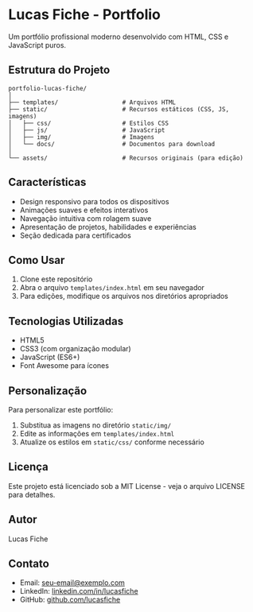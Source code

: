 # Lucas Fiche - Portfolio

Um portfólio profissional moderno desenvolvido com HTML, CSS e JavaScript puros.

## Estrutura do Projeto

```
portfolio-lucas-fiche/
│
├── templates/                  # Arquivos HTML
├── static/                     # Recursos estáticos (CSS, JS, imagens)
│   ├── css/                    # Estilos CSS
│   ├── js/                     # JavaScript
│   ├── img/                    # Imagens
│   └── docs/                   # Documentos para download
│
└── assets/                     # Recursos originais (para edição)
```

## Características

- Design responsivo para todos os dispositivos
- Animações suaves e efeitos interativos
- Navegação intuitiva com rolagem suave
- Apresentação de projetos, habilidades e experiências
- Seção dedicada para certificados

## Como Usar

1. Clone este repositório
2. Abra o arquivo `templates/index.html` em seu navegador
3. Para edições, modifique os arquivos nos diretórios apropriados

## Tecnologias Utilizadas

- HTML5
- CSS3 (com organização modular)
- JavaScript (ES6+)
- Font Awesome para ícones

## Personalização

Para personalizar este portfólio:

1. Substitua as imagens no diretório `static/img/`
2. Edite as informações em `templates/index.html`
3. Atualize os estilos em `static/css/` conforme necessário

## Licença

Este projeto está licenciado sob a MIT License - veja o arquivo LICENSE para detalhes.

## Autor

Lucas Fiche

## Contato

- Email: [seu-email@exemplo.com](mailto:lucas.fiche.u.borges@gmail.com)
- LinkedIn: [linkedin.com/in/lucasfiche](#)
- GitHub: [github.com/lucasfiche](https://github.com/Lucas-Fiche)